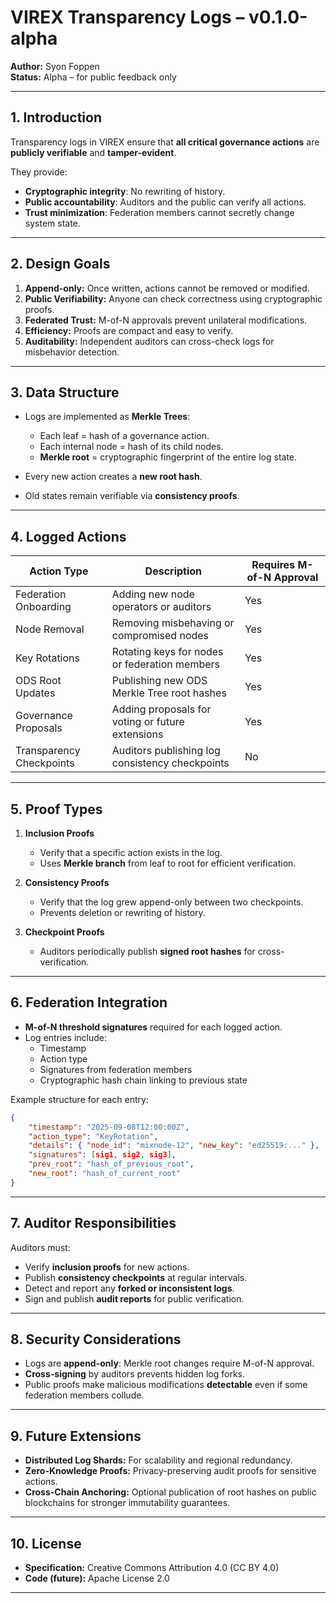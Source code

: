 # VIREX Transparency Logs – v0.1.0-alpha

**Author:** Syon Foppen  
**Status:** Alpha – for public feedback only  

---

## 1. Introduction  

Transparency logs in VIREX ensure that **all critical governance actions** are **publicly verifiable** and **tamper-evident**.  

They provide:  
- **Cryptographic integrity**: No rewriting of history.  
- **Public accountability**: Auditors and the public can verify all actions.  
- **Trust minimization**: Federation members cannot secretly change system state.  

---

## 2. Design Goals  

1. **Append-only:** Once written, actions cannot be removed or modified.  
2. **Public Verifiability:** Anyone can check correctness using cryptographic proofs.  
3. **Federated Trust:** M-of-N approvals prevent unilateral modifications.  
4. **Efficiency:** Proofs are compact and easy to verify.  
5. **Auditability:** Independent auditors can cross-check logs for misbehavior detection.  

---

## 3. Data Structure  

- Logs are implemented as **Merkle Trees**:  
  - Each leaf = hash of a governance action.  
  - Each internal node = hash of its child nodes.  
  - **Merkle root** = cryptographic fingerprint of the entire log state.  

- Every new action creates a **new root hash**.  
- Old states remain verifiable via **consistency proofs**.  

---

## 4. Logged Actions  

| Action Type           | Description                                       | Requires M-of-N Approval |
|-----------------------|---------------------------------------------------|---------------------------|
| Federation Onboarding | Adding new node operators or auditors              | Yes                       |
| Node Removal           | Removing misbehaving or compromised nodes         | Yes                       |
| Key Rotations          | Rotating keys for nodes or federation members     | Yes                       |
| ODS Root Updates       | Publishing new ODS Merkle Tree root hashes        | Yes                       |
| Governance Proposals   | Adding proposals for voting or future extensions  | Yes                       |
| Transparency Checkpoints | Auditors publishing log consistency checkpoints | No                        |

---

## 5. Proof Types  

1. **Inclusion Proofs**  
   - Verify that a specific action exists in the log.  
   - Uses **Merkle branch** from leaf to root for efficient verification.  

2. **Consistency Proofs**  
   - Verify that the log grew append-only between two checkpoints.  
   - Prevents deletion or rewriting of history.  

3. **Checkpoint Proofs**  
   - Auditors periodically publish **signed root hashes** for cross-verification.  

---

## 6. Federation Integration  

- **M-of-N threshold signatures** required for each logged action.  
- Log entries include:  
  - Timestamp  
  - Action type  
  - Signatures from federation members  
  - Cryptographic hash chain linking to previous state  

Example structure for each entry:  
```JSON
{
    "timestamp": "2025-09-08T12:00:00Z",
    "action_type": "KeyRotation",
    "details": { "node_id": "mixnode-12", "new_key": "ed25519:..." },
    "signatures": [sig1, sig2, sig3],
    "prev_root": "hash_of_previous_root",
    "new_root": "hash_of_current_root"
}
```
---

## 7. Auditor Responsibilities  

Auditors must:  
- Verify **inclusion proofs** for new actions.  
- Publish **consistency checkpoints** at regular intervals.  
- Detect and report any **forked or inconsistent logs**.  
- Sign and publish **audit reports** for public verification.  

---

## 8. Security Considerations  

- Logs are **append-only**: Merkle root changes require M-of-N approval.  
- **Cross-signing** by auditors prevents hidden log forks.  
- Public proofs make malicious modifications **detectable** even if some federation members collude.  

---

## 9. Future Extensions  

- **Distributed Log Shards:** For scalability and regional redundancy.  
- **Zero-Knowledge Proofs:** Privacy-preserving audit proofs for sensitive actions.  
- **Cross-Chain Anchoring:** Optional publication of root hashes on public blockchains for stronger immutability guarantees.  

---

## 10. License  

- **Specification:** Creative Commons Attribution 4.0 (CC BY 4.0)  
- **Code (future):** Apache License 2.0  

---